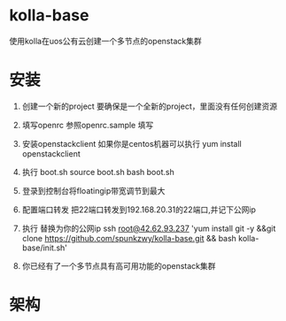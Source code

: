# kolla-base
使用kolla在uos公有云创建一个多节点的openstack集群

安装
===============

1. 创建一个新的project
    要确保是一个全新的project，里面没有任何创建资源

2. 填写openrc
    参照openrc.sample 填写

3. 安装openstackclient
   如果你是centos机器可以执行
   yum install openstackclient

4. 执行 boot.sh
    source boot.sh
    bash boot.sh

5. 登录到控制台将floatingip带宽调节到最大

6. 配置端口转发
  把22端口转发到192.168.20.31的22端口,并记下公网ip

7. 执行
           替换为你的公网ip
  ssh root@42.62.93.237 'yum install git -y &&git clone https://github.com/spunkzwy/kolla-base.git && bash kolla-base/init.sh'


8. 你已经有了一个多节点具有高可用功能的openstack集群


架构
===============

